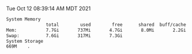 Tue Oct 12 08:39:14 AM MDT 2021
```bash
System Memory
               total        used        free      shared  buff/cache   available
Mem:           7.7Gi       737Mi       4.7Gi       8.0Mi       2.2Gi       6.6Gi
Swap:          7.6Gi       317Mi       7.3Gi
System Storage
669M	.
```
